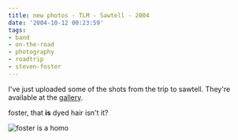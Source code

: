 ```yaml
---
title: new photos - TLM - Sawtell - 2004
date: '2004-10-12 00:23:59'
tags:
- band
- on-the-road
- photography
- roadtrip
- steven-foster
---
```


I've just uploaded some of the shots from the trip to sawtell. They're available at the <a title="Sawtell weekend away" href="http://euphemize.net/roadtrips/gallery/45/">gallery</a>.

foster, that <strong>is</strong> dyed hair isn't it?

<img alt="foster is a homo" src="http://euphemize.net/img/user/F1070026_0.jpg" />
